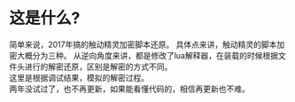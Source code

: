 # 这是什么?
简单来说，2017年搞的触动精灵加密脚本还原。
具体点来讲，触动精灵的脚本加密大概分为三种。
从逆向角度来讲，都是修改了lua解释器，在装载的时候根据文件头进行的解密还原，区别是解密的方式不同。  
这里是根据调试结果，模拟的解密过程。  
两年没试过了，也不再更新，如果能看懂代码的，相信再更新也不难。